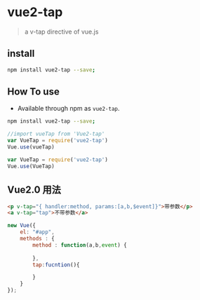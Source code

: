 # vue2-tap 
> a v-tap directive of vue.js
## install
``` bash
npm install vue2-tap --save;
```
## How To use
- Available through npm as `vue2-tap`.
```bash
npm install vue2-tap --save; 
```
```js
//import vueTap from 'Vue2-tap'
var VueTap = require('vue2-tap')
Vue.use(vueTap)
````


```js
var VueTap = require('vue2-tap')
Vue.use(VueTap)
```
## Vue2.0 用法
```html
<p v-tap="{ handler:method, params:[a,b,$event]}">带参数</p>
<a v-tap="tap">不带参数</a>
```
```js
new Vue({
	el: "#app",
	methods : {
		method : function(a,b,event) {
			
		},
        tap:fucntion(){

        }
	}
});
```
